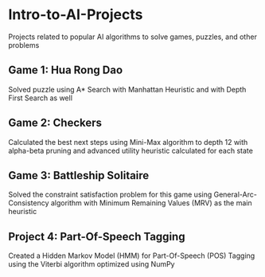 # Intro-to-AI-Projects
Projects related to popular AI algorithms to solve games, puzzles, and other problems

## Game 1: Hua Rong Dao
Solved puzzle using A* Search with Manhattan Heuristic and with Depth First Search as well

## Game 2: Checkers
Calculated the best next steps using Mini-Max algorithm to depth 12 with alpha-beta pruning and advanced utility heuristic calculated for each state

## Game 3: Battleship Solitaire
Solved the constraint satisfaction problem for this game using General-Arc-Consistency algorithm with Minimum Remaining Values (MRV) as the main heuristic

## Project 4: Part-Of-Speech Tagging
Created a Hidden Markov Model (HMM) for Part-Of-Speech (POS) Tagging using the Viterbi algorithm optimized using NumPy

